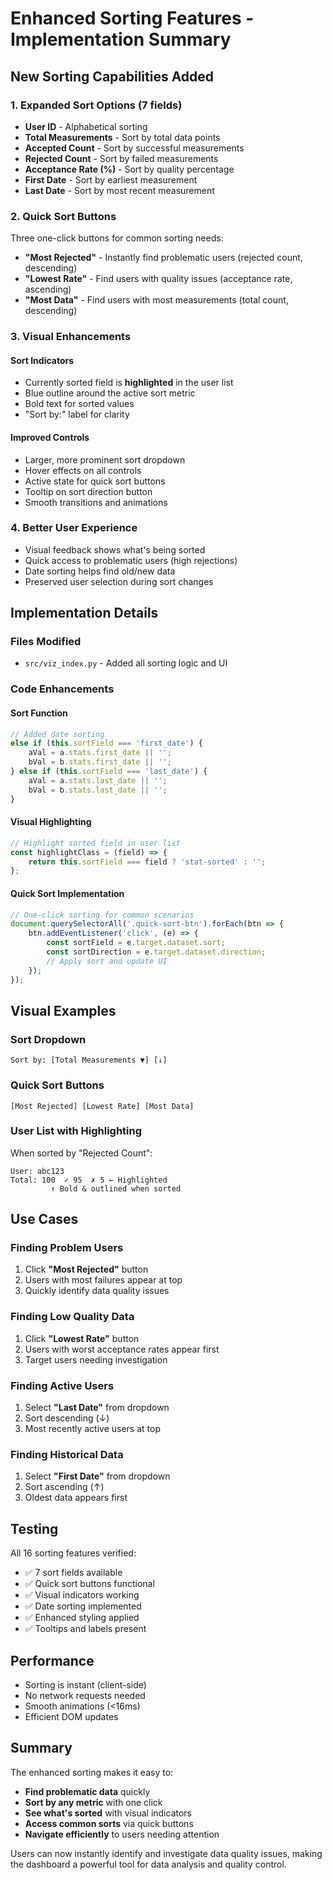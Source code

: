 # Enhanced Sorting Features - Implementation Summary

## New Sorting Capabilities Added

### 1. Expanded Sort Options (7 fields)
- **User ID** - Alphabetical sorting
- **Total Measurements** - Sort by total data points
- **Accepted Count** - Sort by successful measurements
- **Rejected Count** - Sort by failed measurements  
- **Acceptance Rate (%)** - Sort by quality percentage
- **First Date** - Sort by earliest measurement
- **Last Date** - Sort by most recent measurement

### 2. Quick Sort Buttons
Three one-click buttons for common sorting needs:
- **"Most Rejected"** - Instantly find problematic users (rejected count, descending)
- **"Lowest Rate"** - Find users with quality issues (acceptance rate, ascending)
- **"Most Data"** - Find users with most measurements (total count, descending)

### 3. Visual Enhancements

#### Sort Indicators
- Currently sorted field is **highlighted** in the user list
- Blue outline around the active sort metric
- Bold text for sorted values
- "Sort by:" label for clarity

#### Improved Controls
- Larger, more prominent sort dropdown
- Hover effects on all controls
- Active state for quick sort buttons
- Tooltip on sort direction button
- Smooth transitions and animations

### 4. Better User Experience
- Visual feedback shows what's being sorted
- Quick access to problematic users (high rejections)
- Date sorting helps find old/new data
- Preserved user selection during sort changes

## Implementation Details

### Files Modified
- `src/viz_index.py` - Added all sorting logic and UI

### Code Enhancements

#### Sort Function
```javascript
// Added date sorting
else if (this.sortField === 'first_date') {
    aVal = a.stats.first_date || '';
    bVal = b.stats.first_date || '';
} else if (this.sortField === 'last_date') {
    aVal = a.stats.last_date || '';
    bVal = b.stats.last_date || '';
}
```

#### Visual Highlighting
```javascript
// Highlight sorted field in user list
const highlightClass = (field) => {
    return this.sortField === field ? 'stat-sorted' : '';
};
```

#### Quick Sort Implementation
```javascript
// One-click sorting for common scenarios
document.querySelectorAll('.quick-sort-btn').forEach(btn => {
    btn.addEventListener('click', (e) => {
        const sortField = e.target.dataset.sort;
        const sortDirection = e.target.dataset.direction;
        // Apply sort and update UI
    });
});
```

## Visual Examples

### Sort Dropdown
```
Sort by: [Total Measurements ▼] [↓]
```

### Quick Sort Buttons
```
[Most Rejected] [Lowest Rate] [Most Data]
```

### User List with Highlighting
When sorted by "Rejected Count":
```
User: abc123
Total: 100  ✓ 95  ✗ 5 ← Highlighted
         ↑ Bold & outlined when sorted
```

## Use Cases

### Finding Problem Users
1. Click **"Most Rejected"** button
2. Users with most failures appear at top
3. Quickly identify data quality issues

### Finding Low Quality Data
1. Click **"Lowest Rate"** button  
2. Users with worst acceptance rates appear first
3. Target users needing investigation

### Finding Active Users
1. Select **"Last Date"** from dropdown
2. Sort descending (↓)
3. Most recently active users at top

### Finding Historical Data
1. Select **"First Date"** from dropdown
2. Sort ascending (↑)
3. Oldest data appears first

## Testing
All 16 sorting features verified:
- ✅ 7 sort fields available
- ✅ Quick sort buttons functional
- ✅ Visual indicators working
- ✅ Date sorting implemented
- ✅ Enhanced styling applied
- ✅ Tooltips and labels present

## Performance
- Sorting is instant (client-side)
- No network requests needed
- Smooth animations (<16ms)
- Efficient DOM updates

## Summary
The enhanced sorting makes it easy to:
- **Find problematic data** quickly
- **Sort by any metric** with one click
- **See what's sorted** with visual indicators
- **Access common sorts** via quick buttons
- **Navigate efficiently** to users needing attention

Users can now instantly identify and investigate data quality issues, making the dashboard a powerful tool for data analysis and quality control.